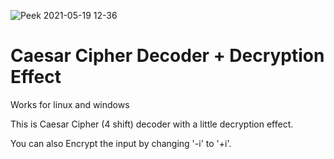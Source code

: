![Peek 2021-05-19 12-36](https://user-images.githubusercontent.com/65507003/118805623-cc84af00-b8ae-11eb-9732-7d5f66e76bfe.gif)
# Caesar Cipher Decoder + Decryption Effect

Works for linux and windows

This is Caesar Cipher (4 shift) decoder with a little decryption effect.

You can also Encrypt the input by changing '-i' to '+i'.
